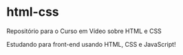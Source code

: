# html-css
 Repositório para o Curso em Vídeo sobre HTML e CSS

Estudando para front-end usando HTML, CSS e JavaScript!

